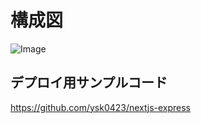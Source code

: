 # 構成図

![Image](https://github.com/user-attachments/assets/904b4fd1-7877-41df-8514-0f2182466cbe)

## デプロイ用サンプルコード

<https://github.com/ysk0423/nextjs-express>
